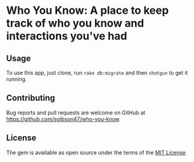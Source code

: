 # Who You Know: A place to keep track of who you know and interactions you've had

## Usage
To use this app, just clone, run `rake db:migrate` and then `shotgun` to get it running.


## Contributing

Bug reports and pull requests are welcome on GitHub at https://github.com/sgibson47/who-you-know.


## License

The gem is available as open source under the terms of the [MIT License](http://opensource.org/licenses/MIT).
